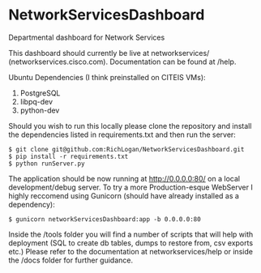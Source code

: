 NetworkServicesDashboard
========================

Departmental dashboard for Network Services

This dashboard should currently be live at networkservices/ (networkservices.cisco.com). Documentation can be found at /help.

Ubuntu Dependencies (I think preinstalled on CITEIS VMs):
1. PostgreSQL
2. libpq-dev
3. python-dev

Should you wish to run this locally please clone the repository and install the dependencies listed in requirements.txt and then run the server:

    $ git clone git@github.com:RichLogan/NetworkServicesDashboard.git
    $ pip install -r requirements.txt
    $ python runServer.py

The application should be now running at http://0.0.0.0:80/ on a local development/debug server. To try a more Production-esque WebServer I highly reccomend using Gunicorn (should have already installed as a dependency):

    $ gunicorn networkServicesDashboard:app -b 0.0.0.0:80

Inside the /tools folder you will find a number of scripts that will help with deployment (SQL to create db tables, dumps to restore from, csv exports etc.) Please refer to the documentation at networkservices/help or inside the /docs folder for further guidance.

